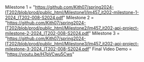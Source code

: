 Milestone 1 = "https://github.com/Kith07/spring2024-IT202/blob/prod/public_html/Milestone1/lm457_it202-milestone-1-2024_IT202-008-S2024.pdf"
Milestone 2 = "https://github.com/Kith07/spring2024-IT202/blob/prod/public_html/Milestone2/lm457_it202-api-project-milestone-2-2024_IT202-008-S2024.pdf"
Milestone 3 = "https://github.com/Kith07/spring2024-IT202/blob/prod/public_html/Milestone3/lm457_it202-api-project-milestone-3-2024_IT202-008-S2024.pdf"
Final Video Demo = "https://youtu.be/H7pVCwu5Cws"
